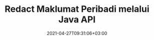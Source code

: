 ---
############################# Static ############################
layout: "product"
date: 2021-04-27T09:31:06+03:00
draft: false

product: "Redaction"
product_tag: "redaction"
platform: "Java"
platform_tag: "java"

############################# Head ############################
head_title: "Java Redaction API | Sembunyikan data sensitif dari PDF Word Excel Imej"
head_description: "Java API redaksi dokumen - Sembunyikan data peribadi dari PDF, Word, Excel, PowerPoint persembahan & imej raster melalui pelbagai jenis redaksi."

############################# Header ############################
title: "Redact Maklumat Peribadi melalui Java API"
description: "Kecualikan atau sembunyikan maklumat peribadi & metadata daripada dokumen, lembaran kerja, persembahan, PDF dan fail imej raster menggunakan Java redaction API."
button:
    enable: true

############################# SubMenu ############################
submenu:
    enable: true
    
    left:
        img_alt: "GroupDocs.Redaction for Java"
        image: "https://www.groupdocs.cloud/templates/groupdocs/images/product-logos/groupdocs-redaction-java.png"
        product: "GroupDocs.Redaction"
        platform: "Java"

    middle:
        button:
            # button loop
            - link: "#overview"
              text: "Gambaran Keseluruhan"

            # button loop
            - link: "#features"
              text: "Ciri-ciri"

            # button loop
            - link: "#support"
              text: "Sokongan"

            # button loop
            - link: "https://products.groupdocs.app/redaction"
              text: "Demo Live"

            # button loop
            - link: "https://purchase.groupdocs.com/pricing/redaction/java"
              text: "Harga"

    right:
        link_download: "https://downloads.groupdocs.com/redaction"
        link_learn: "https://docs.groupdocs.com/redaction/java/"
        link_buy: "https://purchase.groupdocs.com"

############################# Overview ############################
overview:
    enable: true
    content: |
      API GroupDocs.Redaction for Java membolehkan pemaju membuang data sensitif daripada format fail popular seperti Microsoft Word, Excel, PowerPoint, PDF dan imej supaya ia boleh digunakan dan diedarkan, tetapi masih melindungi maklumat sulit juga. Perpustakaan redaksi menawarkan antara muka bebas format tunggal untuk menyunting sebarang jenis maklumat rahsia termasuk nombor keselamatan sosial, maklumat perubatan, butiran kewangan, proprietari, undang-undang atau bahkan perdagangan melalui teks, metadata dan jenis redaksi anotasi. Ia membolehkan anda menyimpan dokumen dalam format asalnya dan membuat dokumen PDF yang dibersihkan dengan imej raster halaman asal.
    tabs:
      enable: true
      
      ## TAB ONE ##
      tab_one:
        description: |
          Berikut adalah gambaran keseluruhan GroupDocs.Redaction untuk Java:
      
        right:
          enable: true
          icon: "fab fa-html5"
          title: "Gambaran Keseluruhan"
          content: |
            * Teks Redact
            * Redact Metadata
            * Redact Anotasi
            * Dokumen Jadual Redact
            * Redact Fail Dilindungi
            * Penyesuaian
      
      ## TAB TWO ##
      tab_two:
        description: |
          GroupDocs.Redaction untuk Java menyokong berikut [format fail dokumen](https://docs.groupdocs.com/redaction//supported-document-formats/java):

        right:
          enable: true
          table:
            # table loop
            - title: "Redact Teks, Metadata & Komen"
              content: |
                * **Word**: DOC, DOCX, DOT, ODT, DOTX, DOCM, DOTM, RTF
                * **Excel**: XLS, XLSX, XLT, XLTX, XLSM, XLTM, CSV
                * **PowerPoint**: PPT, PPTX, PPS, PPSX, POTX, PPTM, PPSM, POTM
                * **Layout Tetap**: PDF
                * **Imej Raster**: JPG, BMP, PNG, GIF, TIFF

      ## TAB THREE ##
      tab_three:
        description: |
          GroupDocs.Redaction untuk Java menyokong Sistem Operasi, Rangka Kerja & Pengurus Pakej berikut:
        
        left:
          enable: true
          table:
            # table loop
            - icon: "fab fa-windows"
              title: "Sistem Operasi"
              content: |
                * Microsoft Windows Desktop
                * Microsoft Windows Server
                * Linux
                * Mac

            # table loop
            - icon: "fas fa-code"
              title: "Rangka Kerja yang Disokong"
              content: |
                * Java 7 (1.7) dan ke atas

        right:
          enable: true
          table:
            # table loop
            - icon: "fas fa-cogs"
              title: "Persekitaran Pembangunan"
              content: |
                * NetBeans
                * IDEA IntelliJ
                * Gerhana

            # table loop
            - icon: "fas fa-tools"
              title: "Membina Alat Automasi"
              content: |
                * Maven

############################# Features ############################
features:
    enable: true
    title: "GroupDocs.Redaction untuk Java Ciri-ciri"

    feature:
      # feature loop
      - icon: "fas fa-copy"
        content: "Cari dan redact padanan tepat rentetan carian"

      # feature loop
      - icon: "fas fa-eye"
        content: "Kawal proses redaksi dan langkau padanan tertentu"

      # feature loop
      - icon: "fas fa-bolt"
        content: "Cari dan redact menggunakan ungkapan biasa"
      
      # feature loop
      - icon: "fas fa-file-powerpoint"
        content: "Sokongan terbina dalam untuk format pejabat dan PDF"

      # feature loop
      - icon: "fas fa-code"
        content: "Hapuskan metadata atau redact nilai metadata"

      # feature loop
      - icon: "fas fa-cloud"
        content: "Hadkan redaksi pada lembaran kerja dan lajur tertentu"

      # feature loop
      - icon: "fas fa-remove-format"
        content: "Keluarkan anotasi atau redact teks mereka"

      # feature loop
      - icon: "fas fa-comment-slash"
        content: "Gunakan redaksi teks (kod pengecualian) atau grafik (segi empat tepat berwarna)"

      # feature loop
      - icon: "fas fa-location-arrow"
        content: "Simpan dokumen dalam format asalnya atau sebagai PDF dengan imej raster halaman asal"

      # feature loop
      - icon: "fas fa-border-all"
        content: "Sokongan untuk format imej raster dan redaksi rantau imej"

      # feature loop
      - icon: "fas fa-wrench"
        content: "Antara muka integrasi untuk melaksanakan redaksi dan format tersuai"

      # feature loop
      - icon: "fas fa-columns"
        content: "Edit atau Alih Keluar Metadata EXIF daripada Fail Imej"

      # feature loop
      - icon: "fas fa-file-word"
        content: "Redact Embedded Images di dalam PDF, Word & Dokumen Pembentangan"

    more_feature:
      # more_feature_loop
      - title: "Pastikan Privasi dengan Redacting Data Dikelaskan anda"
        content: |
          Perpustakaan GroupDocs.Redaction for Java memberi kuasa kepada pembangun untuk menyunting teks dan gambar dari dokumen yang disokong dengan menggunakan pelbagai jenis redaksi. Untuk menggunakan API Redaction kami adalah mudah dan lurus ke hadapan.  

          Contoh kod berikut menggunakan dokumen jadual seperti hamparan Microsoft Excel di mana skop redaksi boleh dihadkan kepada lembaran kerja dan/atau lajur tertentu. Ia menggunakan penapis untuk menyunting lajur kedua dengan e-mel pada lembaran kerja “Pelanggan”, meninggalkan semua e-mel lain yang tidak disentuh dalam dokumen.

          ```java
          // Buat contoh kelas Redactor
          final Redactor redactor  = new Redactor("sample.xlsx");
          try
          {
              CellFilter filter = new CellFilter();
              filter.setColumnIndex(1);
              filter.setWorkSheetName("Customers");
              Pattern expression = Pattern.compile("^\\w+([-+.']\\w+)*@\\w+([-.]\\w+)*\\.\\w+([-.]\\w+)*$");
              // Sapukan redaksi
              RedactorChangeLog result = redactor.apply(new CellColumnRedaction(filter, expression, new ReplacementOptions("[customer email]")));
              if (result.getStatus() != RedactionStatus.Failed)
              {
                  SaveOptions so = new SaveOptions();
                  so.setAddSuffix(true);
                  so.setRasterizeToPDF(false);
                  redactor.save(so);
              };
          }
          finally { redactor.close(); }
          ```

############################# Support ############################
support:
    enable: true

############################# Solutions ############################
solutions:
    enable: true
    title: "GroupDocs.Redaction menawarkan API tontonan dokumen untuk persekitaran pembangunan popular yang lain"

    solution:
        # solution loop
        - img_alt: "GroupDocs.Redaction for .NET"
          image: "https://www.groupdocs.cloud/templates/groupdocs/images/product-logos/groupdocs-redaction-net.png"
          product: "GroupDocs.Redaction"
          platform: ".NET"
          link: "/redaction/net/"

############################# Back to top ###############################
back_to_top:
  enable: true
---